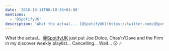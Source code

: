```yaml
---
date: '2016-10-11T08:10:36+01:00'
mentions:
  - '@SpotifyUK'
description: "What the actual... [@SpotifyUK](https://twitter.com/@SpotifyUK)  just put Joe Dolce, Chas'n'Dave and the Firm in my discover weekly playlist... Cancelling... Wait... \U0001F617 \U0001F3B6"
---
```

What the actual... [@SpotifyUK](https://twitter.com/@SpotifyUK)  just put Joe Dolce, Chas'n'Dave and the Firm in my discover weekly playlist... Cancelling... Wait... 😗 🎶
